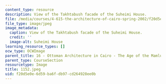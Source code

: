 ```yaml
---
content_type: resource
description: View of the Takhtabush facade of the Suheimi House.
file: /media/courses/4-615-the-architecture-of-cairo-spring-2002/f20d5e0e6d59ba6fdb97cd264928ee0b_1152.jpeg
file_type: image/jpeg
image_metadata:
  caption: View of the Takhtabush facade of the Suheimi House.
  credit: ''
  image-alt: Suheimi House
learning_resource_types: []
ocw_type: OCWImage
parent_title: 16 - Ottoman Architecture in Cairo - The Age of the Mamluk Beys
parent_type: CourseSection
resourcetype: Image
title: 1152.jpeg
uid: f20d5e0e-6d59-ba6f-db97-cd264928ee0b
---
```

